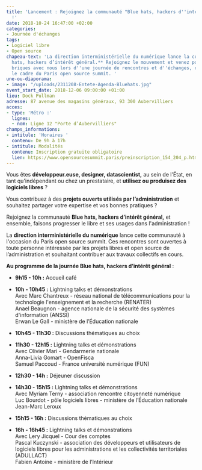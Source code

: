 ```yaml
---
title: 'Lancement : Rejoignez la communauté "Blue hats, hackers d''intérêt général"
  !'
date: 2018-10-24 16:47:00 +02:00
categories:
- Journée d'échanges
tags:
- Logiciel libre
- Open source
chapeau-text: 'La direction interministérielle du numérique lance la communauté **Blue
  hats, hackers d’intérêt général.** Rejoignez le mouvement et venez poser les premières
  briques avec nous lors d''une journée de rencontres et d''échanges, organisée dans
  le cadre du Paris open source summit. '
une-ou-diaporama:
- image: "/uploads/2311208-Entete-Agenda-Bluehats.jpg"
event_start_date: 2018-12-06 09:00:00 +01:00
lieu: Dock Pullman
adresse: 87 avenue des magasins généraux, 93 300 Aubervilliers
acces:
- type: 'Métro :'
  lignes:
  - nom: Ligne 12 "Porte d’Aubervilliers"
champs_informations:
- intitule: 'Horaires '
  contenu: De 9h à 17h
- intitule: Modalités
  contenu: Inscription gratuite obligatoire
  lien: https://www.opensourcesummit.paris/preinscription_154_204_p.html
---
```


Vous êtes **développeur.euse, designer, datascientist,** au sein de l'État, en tant qu'indépendant ou chez un prestataire, et **utilisez ou produisez des logiciels libres** ? 

Vous contribuez à des **projets ouverts utilisés par l’administration** et souhaitez partager votre expertise et vos bonnes pratiques ?

Rejoignez la communauté **Blue hats, hackers d’intérêt général,** et ensemble, faisons progresser le libre et ses usages dans l'administration ! 

La **direction interministérielle du numérique** lance cette communauté à l'occasion du Paris open source summit. Ces rencontres sont ouvertes à toute personne intéressée par les projets libres et open source de l’administration et souhaitant contribuer aux travaux collectifs en cours. 

**Au programme de la journée Blue hats, hackers d’intérêt général** : 

* **9h15 - 10h :** Accueil café

* **10h - 10h45 :** Lightning talks et démonstrations 
<br>Avec Marc Chantreux - réseau national de télécommunications pour la technologie l'enseignement et la recherche (RENATER)
<br>Anael Beaugnon - agence nationale de la sécurité des systèmes d'information (ANSSI)
<br>Erwan Le Gall - ministère de l’Éducation nationale

* **10h45 - 11h30 :** Discussions thématiques au choix

* **11h30 - 12h15 :** Lightning talks et démonstrations
<br>Avec Olivier Mari - Gendarmerie nationale
<br>Anna-Livia Gomart - OpenFisca
<br>Samuel Paccoud - France université numérique (FUN)

* **12h30 - 14h :** Déjeuner discussion 

* **14h30 - 15h15 :** Lightning talks et démonstrations
<br>Avec Myriam Terny - association rencontre citoyenneté numérique
<br>Luc Bourdot - pôle logiciels libres - ministère de l’Éducation nationale
<br>Jean-Marc Leroux

* **15h15 - 16h :**  Discussions thématiques au choix

* **16h - 16h45 :** Lightning talks et démonstrations
<br>Avec Lery Jicquel - Cour des comptes
<br>Pascal Kuczynski - association des développeurs et utilisateurs de logiciels libres pour les administrations et les collectivités territoriales (ADULLACT)<br>Fabien Antoine - ministère de l’Intérieur 





